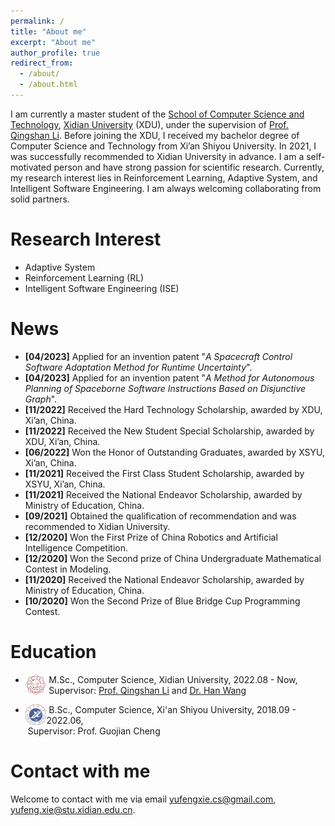 ```yaml
---
permalink: /
title: "About me"
excerpt: "About me"
author_profile: true
redirect_from: 
  - /about/
  - /about.html
---
```


I am currently a master student of the [School of Computer Science and Technology](https://cs.xidian.edu.cn/), [Xidian University](https://www.xidian.edu.cn/) (XDU), under the supervision of [Prof. Qingshan Li](https://web.xidian.edu.cn/qshli/). Before joining the XDU, I received my bachelor degree of Computer Science and Technology from Xi’an Shiyou University. In 2021, I was successfully recommended to Xidian University in advance. I am a self-motivated person and have strong passion for scientific research. Currently, my research interest lies in Reinforcement Learning, Adaptive System, and Intelligent Software Engineering. I am always welcoming collaborating from solid partners.

Research Interest
======
+ Adaptive System
+ Reinforcement Learning (RL)
+ Intelligent Software Engineering (ISE)

News
======
+ **[04/2023]**  Applied for an invention patent "*A Spacecraft Control Software Adaptation Method for Runtime Uncertainty*".
+ **[04/2023]**  Applied for an invention patent "*A Method for Autonomous Planning of Spaceborne Software Instructions Based on Disjunctive Graph*".
+ **[11/2022]**  Received the Hard Technology Scholarship, awarded by XDU, Xi’an, China.
+ **[11/2022]**  Received the New Student Special Scholarship, awarded by XDU, Xi’an, China.
+ **[06/2022]**  Won the Honor of Outstanding Graduates, awarded by XSYU, Xi’an, China.
+ **[11/2021]**  Received the First Class Student Scholarship, awarded by XSYU, Xi’an, China.
+ **[11/2021]**  Received the National Endeavor Scholarship, awarded by Ministry of Education, China.
+ **[09/2021]**  Obtained the qualification of recommendation and was recommended to Xidian University.
+ **[12/2020]**  Won the First Prize of China Robotics and Artificial Intelligence Competition.
+ **[12/2020]**  Won the Second prize of China Undergraduate Mathematical Contest in Modeling.
+ **[11/2020]**  Received the National Endeavor Scholarship, awarded by Ministry of Education, China.
+ **[10/2020]**  Won the Second Prize of Blue Bridge Cup Programming Contest.

Education
======
+ <img align="left" decoding="async" src="/images/logo_xdu.png" width="7%"> &nbsp;M.Sc., Computer Science, Xidian University, 2022.08 - Now, <br>&nbsp;Supervisor: [Prof. Qingshan Li](https://web.xidian.edu.cn/qshli/) and [Dr. Han Wang](https://www.lamda.nju.edu.cn/wanghan/)

+ <img align="left" decoding="async" src="/images/logo_xsyu.png" width="7%"> &nbsp;B.Sc., Computer Science, Xi'an Shiyou University, 2018.09 - 2022.06, <br>&nbsp;Supervisor: Prof. Guojian Cheng

Contact with me
======
Welcome to contact with me via email [yufengxie.cs@gmail.com](mailto:yufengxie.cs@gmail.com), [yufeng.xie@stu.xidian.edu.cn](mailto:yufeng.xie@stu.xidian.edu.cn).


<script type='text/javascript' id='clustrmaps' src='//cdn.clustrmaps.com/map_v2.js?cl=080808&w=300&t=m&d=lflx9znrAmJSi7FcOE6DymmIITizKuBntMS5ECUOghs&co=ffffff&cmo=3acc3a&cmn=ff5353&ct=808080'></script>
